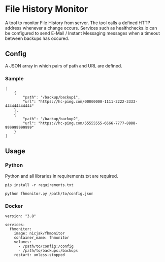 # File History Monitor
A tool to monitor File History from server. The tool calls a defined HTTP address whenever a change occurs. Services such as healthchecks.io can be configured to send E-Mail / Instant Messaging messages when a timeout between backups has occured.

## Config
A JSON array in which pairs of path and URL are defined.

### Sample

```
[
    {
        "path": "/backup/backup1",
        "url": "https://hc-ping.com/00000000-1111-2222-3333-444444444444"
    },
    {
        "path": "/backup/backup2",
        "url": "https://hc-ping.com/55555555-6666-7777-8888-999999999999"
    }
]
```

## Usage

### Python
Python and all libraries in requirements.txt are required.

```
pip install -r requirements.txt
```

```
python fhmonitor.py /path/to/config.json
```

### Docker

```
version: "3.8"

services:
  fhmonitor:
    image: nicjak/fhmonitor
    container_name: fhmonitor
    volumes:
      - /path/to/config:/config
      - /path/to/backups:/backups
    restart: unless-stopped
```
